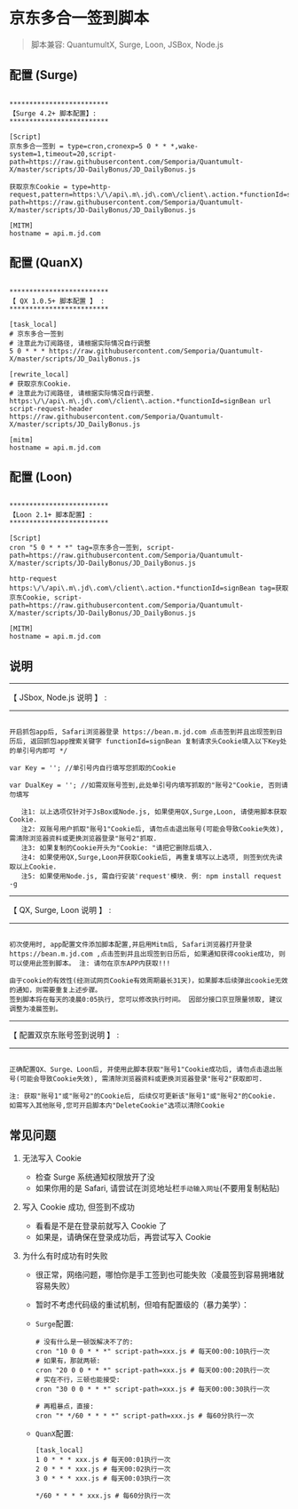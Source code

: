 # 京东多合一签到脚本

> 脚本兼容: QuantumultX, Surge, Loon, JSBox, Node.js  

## 配置 (Surge)

```properties

*************************
【Surge 4.2+ 脚本配置】:
*************************

[Script]
京东多合一签到 = type=cron,cronexp=5 0 * * *,wake-system=1,timeout=20,script-path=https://raw.githubusercontent.com/Semporia/Quantumult-X/master/scripts/JD-DailyBonus/JD_DailyBonus.js

获取京东Cookie = type=http-request,pattern=https:\/\/api\.m\.jd\.com\/client\.action.*functionId=signBean,script-path=https://raw.githubusercontent.com/Semporia/Quantumult-X/master/scripts/JD-DailyBonus/JD_DailyBonus.js

[MITM]
hostname = api.m.jd.com

```

## 配置 (QuanX)

```properties

*************************
【 QX 1.0.5+ 脚本配置 】 :
*************************

[task_local]
# 京东多合一签到
# 注意此为订阅路径, 请根据实际情况自行调整
5 0 * * * https://raw.githubusercontent.com/Semporia/Quantumult-X/master/scripts/JD_DailyBonus.js

[rewrite_local]
# 获取京东Cookie. 
# 注意此为订阅路径, 请根据实际情况自行调整.
https:\/\/api\.m\.jd\.com\/client\.action.*functionId=signBean url script-request-header https://raw.githubusercontent.com/Semporia/Quantumult-X/master/scripts/JD_DailyBonus.js

[mitm]
hostname = api.m.jd.com

```

## 配置 (Loon)

```properties

*************************
【Loon 2.1+ 脚本配置】:
*************************

[Script]
cron "5 0 * * *" tag=京东多合一签到, script-path=https://raw.githubusercontent.com/Semporia/Quantumult-X/master/scripts/JD-DailyBonus/JD_DailyBonus.js

http-request https:\/\/api\.m\.jd\.com\/client\.action.*functionId=signBean tag=获取京东Cookie, script-path=https://raw.githubusercontent.com/Semporia/Quantumult-X/master/scripts/JD-DailyBonus/JD_DailyBonus.js

[MITM]
hostname = api.m.jd.com

```

## 说明


*************************
【 JSbox, Node.js 说明 】 :
*************************

```properties

开启抓包app后, Safari浏览器登录 https://bean.m.jd.com 点击签到并且出现签到日历后, 返回抓包app搜索关键字 functionId=signBean 复制请求头Cookie填入以下Key处的单引号内即可 */  
  
var Key = ''; //单引号内自行填写您抓取的Cookie  

var DualKey = ''; //如需双账号签到,此处单引号内填写抓取的"账号2"Cookie, 否则请勿填写  

   注1: 以上选项仅针对于JsBox或Node.js, 如果使用QX,Surge,Loon, 请使用脚本获取Cookie.  
   注2: 双账号用户抓取"账号1"Cookie后, 请勿点击退出账号(可能会导致Cookie失效), 需清除浏览器资料或更换浏览器登录"账号2"抓取.  
   注3: 如果复制的Cookie开头为"Cookie: "请把它删除后填入.  
   注4: 如果使用QX,Surge,Loon并获取Cookie后, 再重复填写以上选项, 则签到优先读取以上Cookie.  
   注5: 如果使用Node.js, 需自行安装'request'模块. 例: npm install request -g  

```

*************************
【 QX, Surge, Loon 说明 】 :
*************************

```properties

初次使用时, app配置文件添加脚本配置,并启用Mitm后, Safari浏览器打开登录 https://bean.m.jd.com ,点击签到并且出现签到日历后, 如果通知获得cookie成功, 则可以使用此签到脚本。 注: 请勿在京东APP内获取!!!

由于cookie的有效性(经测试网页Cookie有效周期最长31天)，如果脚本后续弹出cookie无效的通知，则需要重复上述步骤。 
签到脚本将在每天的凌晨0:05执行, 您可以修改执行时间。 因部分接口京豆限量领取, 建议调整为凌晨签到。

```

*************************
【 配置双京东账号签到说明 】 : 
*************************

```properties

正确配置QX、Surge、Loon后, 并使用此脚本获取"账号1"Cookie成功后, 请勿点击退出账号(可能会导致Cookie失效), 需清除浏览器资料或更换浏览器登录"账号2"获取即可.

注: 获取"账号1"或"账号2"的Cookie后, 后续仅可更新该"账号1"或"账号2"的Cookie.
如需写入其他账号,您可开启脚本内"DeleteCookie"选项以清除Cookie

```

## 常见问题

1. 无法写入 Cookie

   - 检查 Surge 系统通知权限放开了没
   - 如果你用的是 Safari, 请尝试在浏览地址栏`手动输入网址`(不要用复制粘贴)

2. 写入 Cookie 成功, 但签到不成功

   - 看看是不是在登录前就写入 Cookie 了
   - 如果是，请确保在登录成功后，再尝试写入 Cookie

3. 为什么有时成功有时失败

   - 很正常，网络问题，哪怕你是手工签到也可能失败（凌晨签到容易拥堵就容易失败）
   - 暂时不考虑代码级的重试机制，但咱有配置级的（暴力美学）：

   - `Surge`配置:

     ```properties
     # 没有什么是一顿饭解决不了的:
     cron "10 0 0 * * *" script-path=xxx.js # 每天00:00:10执行一次
     # 如果有，那就两顿:
     cron "20 0 0 * * *" script-path=xxx.js # 每天00:00:20执行一次
     # 实在不行，三顿也能接受:
     cron "30 0 0 * * *" script-path=xxx.js # 每天00:00:30执行一次

     # 再粗暴点，直接:
     cron "* */60 * * * *" script-path=xxx.js # 每60分执行一次
     ```

   - `QuanX`配置:

     ```properties
     [task_local]
     1 0 * * * xxx.js # 每天00:01执行一次
     2 0 * * * xxx.js # 每天00:02执行一次
     3 0 * * * xxx.js # 每天00:03执行一次

     */60 * * * * xxx.js # 每60分执行一次
     ```
